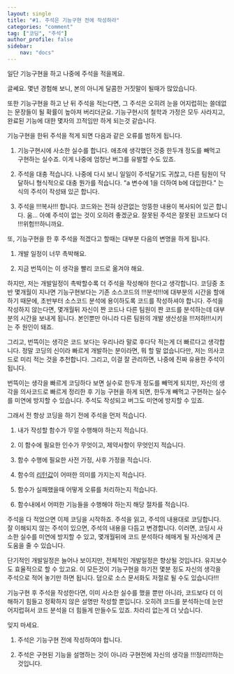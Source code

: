 ```yaml
---
layout: single
title: "#1. 주석은 기능구현 전에 작성하라"
categories: "comment"
tag: ["코딩", "주석"]
author_profile: false
sidebar: 
    nav: "docs"
---
```


일단 기능구현을 하고 나중에 주석을 적을께요.

글쎄요. 몇년 경험해 보니, 본의 아니게 달콤한 거짓말이 될때가 많았습니다.

또한 기능구현을 하고 난 뒤 주석을 적는다면, 그 주석은 오히려 눈을 어지럽히는 쓸데없는 문장들이 될 확률이 높아져 버리더군요. 기능구현시의 철학과 가정은 모두 사라지고, 완료된 기능에 대한 몇자의 끄적임만 하게 되는것 같습니다.

기능구현을 한뒤 주석을 적게 되면 다음과 같은 오류를 범하게 됩니다.

1. 기능구현시에 사소한 실수를 합니다. 애초에 생각했던 것중 한두개 정도를 빼먹고 구현하는 실수죠. 이게 나중에 엄청난 버그를 유발할 수도 있죠.

2. 주석을 대충 적습니다. 나중에 다시 보니 일일이 주석달기도 귀찮고, 다른 팀원이 닥달하니 형식적으로 대충 뭔가를 적습니다. "a 변수에 1을 더하여 b에 대입한다." 는 식의 주석이 작성돼 있곤 합니다.

3. 주석을 !!!복사!!! 합니다. 코드와는 전혀 상관없는 엉뚱한 내용이 복사되어 있곤 합니다. 움... 아예 주석이 없는 것이 오히려 좋겠군요. 잘못된 주석은 잘못된 코드보다 더 !!!위험!!!하니까요.
 
또, 기능구현을 한 후 주석을 적겠다고 할때는 대부분 다음의 변명을 하게 됩니다.

1. 개발 일정이 너무 촉박해요.

2. 지금 번뜩이는 이 생각을 빨리 코드로 옮겨야 해요.

하지만, 저는 개발일정이 촉박할수록 더 주석을 작성해야 한다고 생각합니다. 코딩중 초반 몇개월이 지나면 기능구현보다는 기존 소스코드의 !!!분석!!!에 대부분의 시간을 할애하기 때문에, 초반부터 소스코드 분석에 용이하도록 코드를 작성하셔야 합니다. 주석을 작성하지 않는다면, 몇개월뒤 자신이 짠 코드나 다른 팀원이 짠 코드를 분석하는데 대부분의 시간을 보내게 됩니다. 본인뿐만 아니라 다른 팀원의 개발 생산성을 !!!저하!!!시키는 주 원인이 돼죠.

그리고, 번뜩이는 생각은 코드 보다는 우리나라 말로 후다닥 적는게 더 빠르다고 생각합니다. 정말 코딩의 신이라 빠르게 개발하는 분이라면, 뭐 할 말 없습니다만, 저는 의사코드로 미리 적는 것을 추천합니다. 그리고, 이걸 잘 관리하면, 나중에 진짜 유용한 주석이 됩니다.

번뜩이는 생각을 빠르게 코딩하다 보면 실수로 한두개 정도를 빼먹게 되지만, 자신의 생각을 의사코드로 빠르게 정리한 후 기능 구현을 하게 되면, 한두개 빼먹고 구현하는 실수를 미연에 방지할 수 있습니다. 주석도 작성되고 버그도 미연에 방지할 수 있죠.

그래서 전 항상 코딩을 하기 전에 주석을 먼저 적습니다.

1. 내가 작성할 함수가 무얼 수행해야 하는지 적습니다.

2. 이 함수에 필요한 인수가 무엇이고, 제약사항이 무엇인지 적습니다.

3. 함수 수행에 필요한 사전 가정, 사후 가정을 적습니다.

4. 함수의 [리턴값](https://tango1202.github.io/legacy-cpp-guide/legacy-cpp-guide-function/#%EB%A6%AC%ED%84%B4%EA%B0%92)이 어떠한 의미를 가지는지 적습니다.

5. 함수가 실패했을때 어떻게 오류를 처리하는지 적습니다.

6. 함수내에서 어떠한 기능들을 수행해야 하는지 해당 절차를 적습니다.

주석을 다 적었으면 이제 코딩을 시작하죠. 주석을 읽고, 주석의 내용대로 코딩합니다. 잘 이해되지 않는 주석이 있으면, 주석의 내용을 다듬고 변경합니다. 이러면, 코딩시 사소한 실수를 미연에 방지할 수 있고, 몇개월뒤에 코드 분석하다 헤매게 될 자신에게 큰 도움을 줄 수 있습니다. 

단기적인 개발일정은 늘어나 보이지만, 전체적인 개발일정은 향상될 것입니다. 유지보수도 효율적으로 할 수 있고요. 이 모든것이 기능구현을 하기전 몇분 정도 자신의 생각을 주석으로 적어 놓기만 하면 됩니다. 덤으로 소스 문서화도 저절로 될 수도 있습니다!!!

기능구현 후 주석을 작성한다면, 이미 사소한 실수를 했을 뿐만 아니라, 코드보다 더 이해하기 힘들고 정확하지 않은 설명만 작성할 뿐입니다. 오히려 코드를 분석하는데 눈만 어지럽혀서 코드 분석을 더 힘들게 만들수도 있죠. 차라리 없는게 더 낫습니다.

잊지 마세요.

1. 주석은 기능구현 전에 작성하여야 합니다.

2. 주석은 구현된 기능을 설명하는 것이 아니라 구현전에 자신의 생각을 !!!정리!!!하는 것입니다.
